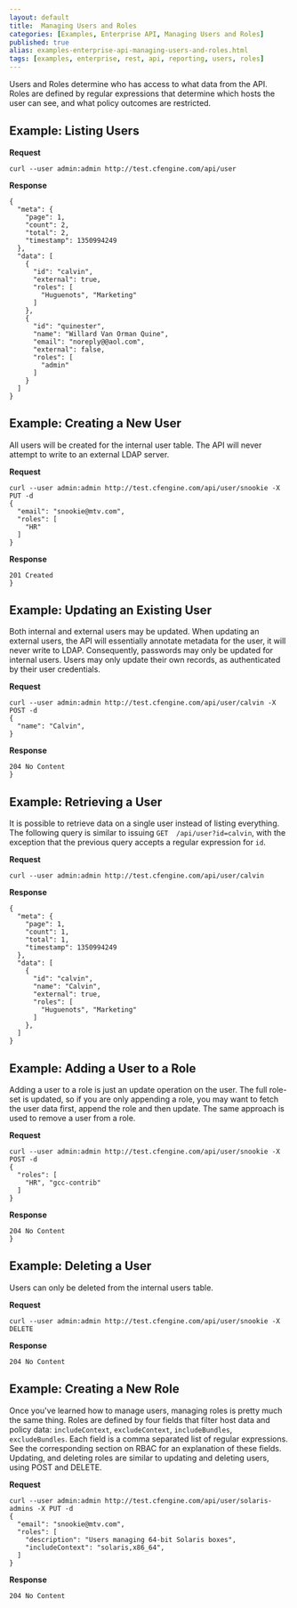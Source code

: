 ```yaml
---
layout: default
title:  Managing Users and Roles
categories: [Examples, Enterprise API, Managing Users and Roles]
published: true
alias: examples-enterprise-api-managing-users-and-roles.html
tags: [examples, enterprise, rest, api, reporting, users, roles]
---
```


Users and Roles determine who has access to what data from the API.
Roles are defined by regular expressions that determine which hosts the
user can see, and what policy outcomes are restricted.


## Example: Listing Users

**Request**

    curl --user admin:admin http://test.cfengine.com/api/user

**Response**

    {
      "meta": {
        "page": 1,
        "count": 2,
        "total": 2,
        "timestamp": 1350994249
      },
      "data": [
        {
          "id": "calvin",
          "external": true,
          "roles": [
            "Huguenots", "Marketing"
          ]
        },
        {
          "id": "quinester",
          "name": "Willard Van Orman Quine",
          "email": "noreply@@aol.com",
          "external": false,
          "roles": [
            "admin"
          ]
        }
      ]
    }


## Example: Creating a New User

All users will be created for the internal user table. The API will never 
attempt to write to an external LDAP server.

**Request**

    curl --user admin:admin http://test.cfengine.com/api/user/snookie -X PUT -d
    {
      "email": "snookie@mtv.com",
      "roles": [
        "HR"
      ]
    }

**Response**

    201 Created
    }


## Example: Updating an Existing User

Both internal and external users may be updated. When updating an external 
users, the API will essentially annotate metadata for the user, it will never 
write to LDAP. Consequently, passwords may only be updated for internal users. 
Users may only update their own records, as authenticated by their user 
credentials.

**Request**

    curl --user admin:admin http://test.cfengine.com/api/user/calvin -X POST -d
    {
      "name": "Calvin",
    }

**Response**

    204 No Content
    }

## Example: Retrieving a User

It is possible to retrieve data on a single user instead of listing 
everything. The following query is similar to issuing `GET 
/api/user?id=calvin`, with the exception that the previous query accepts
a regular expression for `id`.

**Request**

    curl --user admin:admin http://test.cfengine.com/api/user/calvin

**Response**

    {
      "meta": {
        "page": 1,
        "count": 1,
        "total": 1,
        "timestamp": 1350994249
      },
      "data": [
        {
          "id": "calvin",
          "name": "Calvin",
          "external": true,
          "roles": [
            "Huguenots", "Marketing"
          ]
        },
      ]
    }

## Example: Adding a User to a Role

Adding a user to a role is just an update operation on the user. The full 
role-set is updated, so if you are only appending a role, you may want to 
fetch the user data first, append the role and then update. The same approach 
is used to remove a user from a role.

**Request**

    curl --user admin:admin http://test.cfengine.com/api/user/snookie -X POST -d
    {
      "roles": [
        "HR", "gcc-contrib"
      ]
    }

**Response**

    204 No Content
    }


## Example: Deleting a User

Users can only be deleted from the internal users table.

**Request**

    curl --user admin:admin http://test.cfengine.com/api/user/snookie -X DELETE

**Response**

    204 No Content


## Example: Creating a New Role

Once you've learned how to manage users, managing roles is pretty much the 
same thing. Roles are defined by four fields that filter host data and policy 
data: `includeContext`, `excludeContext`, `includeBundles`, `excludeBundles`. 
Each field is a comma separated list of regular expressions. See the 
corresponding section on RBAC for an explanation of these fields. Updating, 
and deleting roles are similar to updating and deleting users, using POST and 
DELETE.

**Request**

    curl --user admin:admin http://test.cfengine.com/api/user/solaris-admins -X PUT -d
    {
      "email": "snookie@mtv.com",
      "roles": [
        "description": "Users managing 64-bit Solaris boxes",
        "includeContext": "solaris,x86_64",
      ]
    }

**Response**

    204 No Content

